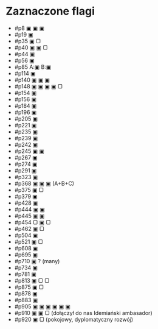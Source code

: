 # Zaznaczone flagi

- #p8 ▣ ▣ ▣
- #p19 ▣
- #p35 ▣ ▢
- #p40 ▣ ▣ ▢
- #p44 ▣
- #p56 ▣
- #p85 A:▣ B:▣
- #p114 ▣
- #p140 ▣ ▣ ▣
- #p148 ▣ ▣ ▣ ▣ ▢
- #p154 ▣
- #p156 ▣
- #p184 ▣
- #p196 ▣
- #p205 ▣
- #p221 ▣
- #p235 ▣
- #p239 ▣
- #p242 ▣
- #p245 ▣ ▣
- #p267 ▣
- #p274 ▣
- #p291 ▣
- #p323 ▣
- #p368 ▣ ▣ ▣ (A+B+C)
- #p375 ▣ ▢
- #p379 ▣
- #p428 ▣
- #p444 ▣ ▣
- #p445 ▣ ▣
- #p454 ▢ ▣ ▢
- #p462 ▣ ▢
- #p504 ▣
- #p521 ▣ ▢
- #p608 ▣
- #p695 ▣
- #p710 ▣ ? (many)
- #p734 ▣
- #p781 ▣
- #p813 ▣ ▢ ▢
- #p875 ▣ ▢
- #p878 ▣
- #p883 ▣
- #p905 ▣ ▣ ▣ ▣ ▣ ▣
- #p910 ▣ ▣ ▢ (dołączył do nas Idemiański ambasador)
- #p920 ▣ ▢ (pokojowy, dyplomatyczny rozwój)
